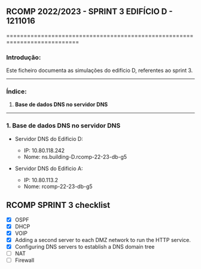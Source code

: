 ## RCOMP 2022/2023 - SPRINT 3 EDIFÍCIO D - 1211016 ##

===========================================================================

### Introdução: ###
Este ficheiro documenta as simulações do edifício D, referentes ao sprint 3.

------------------------------------------------------------------------------------------------------------------------------------------------------------

### Índice: ###
1. **Base de dados DNS no servidor DNS**

------------------------------------------------------------------------------------------------------------------------------------------------------------

### 1. Base de dados DNS no servidor DNS ###

* Servidor DNS do Edificio D:
  * IP: 10.80.118.242
  * Nome: ns.building-D.rcomp-22-23-db-g5

* Servidor DNS do Edificio A:
  * IP: 10.80.113.2
  * Nome: rcomp-22-23-db-g5




## RCOMP SPRINT 3 checklist ##
* [x] OSPF
* [x] DHCP
* [x] VOIP
* [x] Adding a second server to each DMZ network to run the HTTP service.
* [x] Configuring DNS servers to establish a DNS domain tree
* [ ] NAT
* [ ] Firewall
